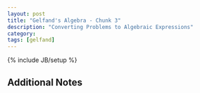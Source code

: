 ```yaml
---
layout: post
title: "Gelfand's Algebra - Chunk 3"
description: "Converting Problems to Algebraic Expressions"
category: 
tags: [gelfand]
---
```

{% include JB/setup %}


## Additional Notes

